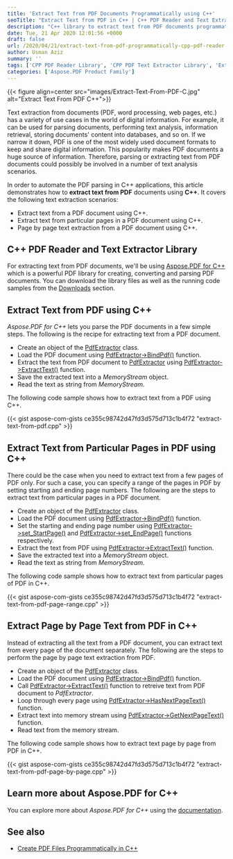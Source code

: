 ```yaml
---
title: 'Extract Text from PDF Documents Programmatically using C++'
seoTitle: "Extract Text from PDF in C++ | C++ PDF Reader and Text Extractor Library"
description: "C++ library to extract text from PDF documents programmatically in C++. Read PDF files using C++ PDF reader and extractor library. Parse PDF files in C++."
date: Tue, 21 Apr 2020 12:01:56 +0000
draft: false
url: /2020/04/21/extract-text-from-pdf-programmatically-cpp-pdf-reader-library/
author: Usman Aziz
summary: ''
tags: ['CPP PDF Reader Library', 'CPP PDF Text Extractor Library', 'Extract Text from PDF using Cpp', 'Read PDF Files in CPP']
categories: ['Aspose.PDF Product Family']
---
```




{{< figure align=center src="images/Extract-Text-From-PDF-C.jpg" alt="Extract Text From PDF C++">}}


Text extraction from documents (PDF, word processing, web pages, etc.) has a variety of use cases in the world of digital information. For example, it can be used for parsing documents, performing text analysis, information retrieval, storing documents' content into databases, and so on. If we narrow it down, PDF is one of the most widely used document formats to keep and share digital information. This popularity makes PDF documents a huge source of information. Therefore, parsing or extracting text from PDF documents could possibly be involved in a number of text analysis scenarios.

In order to automate the PDF parsing in C++ applications, this article demonstrates how to **extract text from PDF** documents using **C++**. It covers the following text extraction scenarios:

*   Extract text from a PDF document using C++.
*   Extract text from particular pages in a PDF document using C++.
*   Page by page text extraction from a PDF document using C++.

## C++ PDF Reader and Text Extractor Library

For extracting text from PDF documents, we'll be using [Aspose.PDF for C++][1] which is a powerful PDF library for creating, converting and parsing PDF documents. You can download the library files as well as the running code samples from the [Downloads][2] section.

## Extract Text from PDF using C++

_Aspose.PDF for C++_ lets you parse the PDF documents in a few simple steps. The following is the recipe for extracting text from a PDF document.

*   Create an object of the [PdfExtractor][3] class.
*   Load the PDF document using [PdfExtractor->BindPdf()][4] function.
*   Extract the text from PDF document to [PdfExtractor][5] using [PdfExtractor->ExtractText()][6] function.
*   Save the extracted text into a _MemoryStream_ object.
*   Read the text as string from _MemoryStream_.

The following code sample shows how to extract text from a PDF using C++.

{{< gist aspose-com-gists ce355c98742d47fd3d575d713c1b4f72 "extract-text-from-pdf.cpp" >}}

## Extract Text from Particular Pages in PDF using C++

There could be the case when you need to extract text from a few pages of PDF only. For such a case, you can specify a range of the pages in PDF by setting starting and ending page numbers. The following are the steps to extract text from particular pages in a PDF document.

*   Create an object of the [PdfExtractor][7] class.
*   Load the PDF document using [PdfExtractor->BindPdf()][8] function.
*   Set the starting and ending page number using [PdfExtractor->set\_StartPage()][9] and [PdfExtractor->set\_EndPage()][10] functions respectively.
*   Extract the text from PDF using [PdfExtractor->ExtractText()][11] function.
*   Save the extracted text into a _MemoryStream_ object.
*   Read the text as string from _MemoryStream_.

The following code sample shows how to extract text from particular pages of PDF in C++.

{{< gist aspose-com-gists ce355c98742d47fd3d575d713c1b4f72 "extract-text-from-pdf-page-range.cpp" >}}

## Extract Page by Page Text from PDF in C++

Instead of extracting all the text from a PDF document, you can extract text from every page of the document separately. The following are the steps to perform the page by page text extraction from PDF.

*   Create an object of the [PdfExtractor][12] class.
*   Load the PDF document using [PdfExtractor->BindPdf()][13] function.
*   Call [PdfExtractor->ExtractText()][14] function to retreive text from PDF document to _PdfExtractor_.
*   Loop through every page using [PdfExtractor->HasNextPageText()][15] function.
*   Extract text into memory stream using [PdfExtractor->GetNextPageText()][16] function.
*   Read text from the memory stream.

The following code sample shows how to extract text page by page from PDF in C++.

{{< gist aspose-com-gists ce355c98742d47fd3d575d713c1b4f72 "extract-text-from-pdf-page-by-page.cpp" >}}

## Learn more about Aspose.PDF for C++

You can explore more about _Aspose.PDF for C++_ using the [documentation][17].

## See also

*   [Create PDF Files Programmatically in C++][18]




[1]: https://products.aspose.com/pdf/cpp
[2]: https://downloads.aspose.com/pdf/cpp
[3]: https://apireference.aspose.com/pdf/cpp/class/aspose.pdf.facades.pdf_extractor/
[4]: https://apireference.aspose.com/pdf/cpp/class/aspose.pdf.facades.pdf_extractor/#ad5ff770378271c85191b2f303d6b99e0
[5]: https://apireference.aspose.com/pdf/cpp/class/aspose.pdf.facades.pdf_extractor/
[6]: https://apireference.aspose.com/pdf/cpp/class/aspose.pdf.facades.pdf_extractor#a6fdbb522ebb2e4af3c5bf8ac83ce3eb3
[7]: https://apireference.aspose.com/pdf/cpp/class/aspose.pdf.facades.pdf_extractor/
[8]: https://apireference.aspose.com/pdf/cpp/class/aspose.pdf.facades.pdf_extractor/#ad5ff770378271c85191b2f303d6b99e0
[9]: https://apireference.aspose.com/pdf/cpp/class/aspose.pdf.facades.pdf_extractor/#acc2bcc77fc3e7be8d369d38b340e0826
[10]: https://apireference.aspose.com/pdf/cpp/class/aspose.pdf.facades.pdf_extractor/#a14868ea6cf51a7920f03e54aea917b33
[11]: https://apireference.aspose.com/pdf/cpp/class/aspose.pdf.facades.pdf_extractor#a6fdbb522ebb2e4af3c5bf8ac83ce3eb3
[12]: https://apireference.aspose.com/pdf/cpp/class/aspose.pdf.facades.pdf_extractor/
[13]: https://apireference.aspose.com/pdf/cpp/class/aspose.pdf.facades.pdf_extractor/#ad5ff770378271c85191b2f303d6b99e0
[14]: https://apireference.aspose.com/pdf/cpp/class/aspose.pdf.facades.pdf_extractor#a6fdbb522ebb2e4af3c5bf8ac83ce3eb3
[15]: https://apireference.aspose.com/pdf/cpp/class/aspose.pdf.facades.pdf_extractor/#a758ae07631ef0682f5153d4b08005595
[16]: https://apireference.aspose.com/pdf/cpp/class/aspose.pdf.facades.pdf_extractor/#aa2e6993533155212fc57f9acc1302cea
[17]: https://docs.aspose.com/display/pdfcpp
[18]: https://blog.aspose.com/2020/03/17/create-pdf-files-in-cpp-using-pdf-api/






